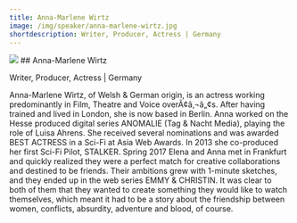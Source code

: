 ```yaml
---
title: Anna-Marlene Wirtz
image: /img/speaker/anna-marlene-wirtz.jpg
shortdescription: Writer, Producer, Actress | Germany
---
```

<img src="/img/speaker/anna-marlene-wirtz.jpg">
## Anna-Marlene Wirtz

Writer, Producer, Actress | Germany

Anna-Marlene Wirtz, of Welsh & German origin, is an actress working predominantly in Film, Theatre and Voice overÃ¢â‚¬â„¢s. After having trained and lived in London, she is now based in Berlin. Anna worked on the Hesse produced digital series ANOMALIE (Tag & Nacht Media), playing the role of Luisa Ahrens. She received several nominations and was awarded BEST ACTRESS in a Sci-Fi at Asia Web Awards. In 2013 she co-produced her first Sci-Fi Pilot, STALKER. Spring 2017 Elena and Anna met in Frankfurt and quickly realized they were a perfect match for creative collaborations and destined to be friends. Their ambitions grew with 1-minute sketches, and they ended up in the web series EMMY & CHRISTIN. It was clear to both of them that they wanted to create something they would like to watch themselves, which meant it had to be a story about the friendship between women, conflicts, absurdity, adventure and blood, of course.
